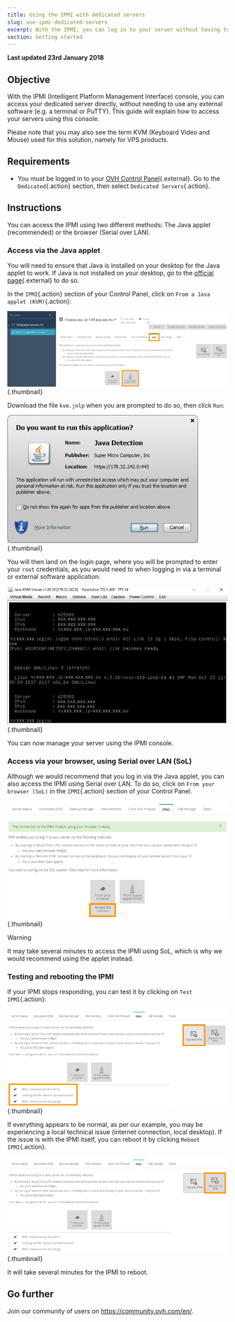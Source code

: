 ```yaml
---
title: Using the IPMI with dedicated servers
slug: use-ipmi-dedicated-servers
excerpt: With the IPMI, you can log in to your server without having to use any external software.
section: Getting started
---
```


**Last updated 23rd January 2018**

## Objective

With the IPMI (Intelligent Platform Management Interface) console, you can access your dedicated server directly, without needing to use any external software (e.g. a terminal or PuTTY). This guide will explain how to access your servers using this console.

Please note that you may also see the term KVM (Keyboard Video and Mouse) used for this solution, namely for VPS products.

## Requirements

- You must be logged in to your [OVH Control Panel](https://www.ovh.com/auth){.external}. Go to the `Dedicated`{.action} section, then select `Dedicated Servers`{.action}.

## Instructions

You can access the IPMI using two different methods: The Java applet (recommended) or the browser (Serial over LAN).

### Access via the Java applet

You will need to ensure that Java is installed on your desktop for the Java applet to work. If Java is not installed on your desktop, go to the [official page](https://www.java.com/en/download/){.external} to do so.

In the `IPMI`{.action} section of your Control Panel, click on `From a Java applet (KVM)`{.action}:

![IPMI Java initiated](images/java_ipmi_initiate.png){.thumbnail}

Download the file `kvm.jnlp` when you are prompted to do so, then click `Run`:

![IPMI Java opening](images/java_ipmi_activation.png){.thumbnail}

You will then land on the login page, where you will be prompted to enter your `root` credentials, as you would need to when logging in via a terminal or external software application:

![IPMI Java login](images/java_ipmi_login.png){.thumbnail}

You can now manage your server using the IPMI console.

### Access via your browser, using Serial over LAN (SoL)

Although we would recommend that you log in via the Java applet, you can also access the IPMI using Serial over LAN. To do so, click on `From your browser (SoL)` in the `IPMI`{.action} section of your Control Panel.

![IPMI SoL activation](images/sol_ipmi_activation.png){.thumbnail}

> [!warning]
>
> It may take several minutes to access the IPMI using SoL, which is why we would recommend using the applet instead.
>

### Testing and rebooting the IPMI

If your IPMI stops responding, you can test it by clicking on `Test IPMI`{.action}:

![IPMI test](images/ipmi_test.png){.thumbnail}

If everything appears to be normal, as per our example, you may be experiencing a local technical issue (internet connection, local desktop). If the issue is with the IPMI itself, you can reboot it by clicking `Reboot IPMI`{.action}.

![IPMI test](images/ipmi_reboot.png){.thumbnail}

It will take several minutes for the IPMI to reboot.

## Go further

Join our community of users on <https://community.ovh.com/en/>.